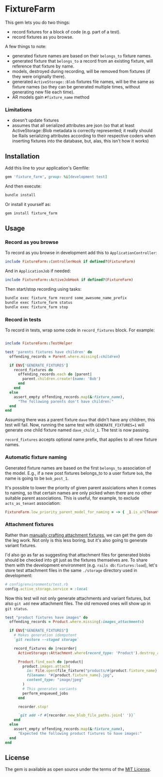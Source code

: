 # FixtureFarm

This gem lets you do two things:
- record fixtures for a block of code (e.g. part of a test).
- record fixtures as you browse.

A few things to note:
- generated fixture names are based on their `belongs_to` fixture names.
- generated fixture that `belongs_to` a record from an existing fixture, will reference that fixture by name.
- models, destroyed during recording, will be removed from fixtures (if they were originally there).
- generated `ActiveStorage::Blob` fixtures file names, will be the same as fixture names (so they can be generated multiple times, without generating new file each time).
- AR models gain `#fixture_name` method

### Limitations

- doesn't update fixtures
- assumes that all serialized attributes are json (so that at least ActiveStorage::Blob metadata is correctly represented; it really should be Rails serializing attributes according to their respective coders when inserting fixtures into the database, but, alas, this isn't how it works)

## Installation

Add this line to your application's Gemfile:

```ruby
gem 'fixture_farm', group: %i[development test]
```

And then execute:

```bash
bundle install
```

Or install it yourself as:

```bash
gem install fixture_farm
```

## Usage

### Record as you browse

To record as you browse in development add this to `ApplicationController`:

```ruby
include FixtureFarm::ControllerHook if defined?(FixtureFarm)
```

And in `ApplicationJob` if needed:

```ruby
include FixtureFarm::ActiveJobHook if defined?(FixtureFarm)
```

Then start/stop recording using tasks:

```bash
bundle exec fixture_farm record some_awesome_name_prefix
bundle exec fixture_farm status
bundle exec fixture_farm stop
```

### Record in tests

To record in tests, wrap some code in `record_fixtures` block. For example:

```ruby

include FixtureFarm::TestHelper

test 'parents fixtures have children' do
  offending_records = Parent.where.missing(:children)

  if ENV['GENERATE_FIXTURES']
    record_fixtures do
      offending_records.each do |parent|
        parent.children.create!(name: 'Bob')
      end
    end
  else
    assert_empty offending_records.map(&:fixture_name),
      "The following parents don't have children:"
  end
end
```

Assuming there was a parent fixture `dave` that didn't have any children, this test will fail. Now, running the same test with `GENERATE_FIXTURES=1` will generate one child fixture named `dave_child_1`. The test is now passing.

`record_fixtures` accepts optional name prefix, that applies to all new fixture names.

### Automatic fixture naming

Generated fixture names are based on the first `belongs_to` association of the model. E.g., if a new post fixtures belongs_to to a user fixture `bob`, the name is going to be `bob_post_1`.

It's possible to lower the priority of given parent assiciations when it comes to naming, so that certain names are only picked when there are no other suitable parent associations. This is useful, for example, to exclude `acts_as_tenant` association:

```ruby
FixtureFarm.low_priority_parent_model_for_naming = -> { _1.is_a?(TenantModel) }
```

### Attachment fixtures

Rather than [manually crafting attachment fixtures](https://guides.rubyonrails.org/v8.0/active_storage_overview.html#adding-attachments-to-fixtures), we can get the gem do the leg work. Not only is this less boring, but it's also going to generate variant fixtures.

I'd also go as far as suggesting that attachment files for generated blobs should be checked into git just as the fixtures themselves are. To share them with the development environment (e.g. `rails db:fixtures:load`), let's store test attachment files in the same `./storage` directory used in development:

```ruby
# config/environments/test.rb
config.active_storage.service = :local
```

Now this test will not only generate attachments and variant fixtures, but also `git add` new attachment files. The old removed ones will show up in `git status`.

```ruby
test "product fixtures have images" do
  offending_records = Product.where.missing(:images_attachments)

  if ENV["GENERATE_FIXTURES"]
    # Makes generation idempotent
    `git restore --staged storage`

    record_fixtures do |recorder|
      ActiveStorage::Attachment.where(record_type: 'Product').destroy_all

      Product.find_each do |product|
        product.images.attach(
          io: File.open(file_fixture("products/#{product.fixture_name}.jpg")),
          filename: "#{product.fixture_name}.jpg",
          content_type: "image/jpeg"
        )
        # This generates variants
        perform_enqueued_jobs
      end

      recorder.stop!

      `git add -f #{recorder.new_blob_file_paths.join(' ')}`
    end
  else
    assert_empty offending_records.map(&:fixture_name),
      "Expected the following product fixtures to have images:"
  end
end
```

## License
The gem is available as open source under the terms of the [MIT License](https://opensource.org/licenses/MIT).
